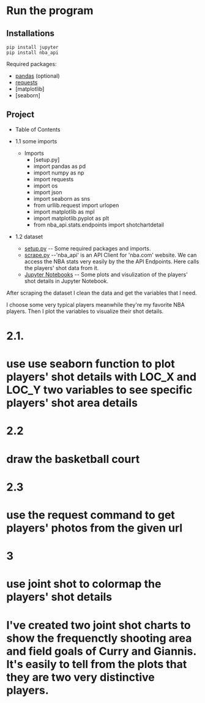 # Run the program

## Installations
```commandline
pip install jupyter
pip install nba_api
```
Required packages:
- [pandas](https://pandas.pydata.org/) (optional)
- [requests](https://requests.readthedocs.io/en/master/)
- [matplotlib] 
- [seaborn] 

## Project

- Table of Contents
- 1.1 some imports
    - Imports
        - [setup.py]
        - import pandas as pd
        - import numpy as np
        - import requests
        - import os
        - import json
        - import seaborn as sns
        - from urllib.request import urlopen
        - import matplotlib as mpl
        - import matplotlib.pyplot as plt
        - from nba_api.stats.endpoints import shotchartdetail
        

- 1.2 dataset
    - [setup.py](https://github.com/JTL66/project/) -- Some required packages and imports.
    - [scrape.py](https://github.com/JTL66/project/) --'nba_api' is an API Client for 'nba.com' website. We can access the NBA stats very easily by the the API Endpoints. Here calls the players' shot data from it.
    - [Jupyter Notebooks](https://github.com/JTL66/project/) -- Some plots and visulization of the
players' shot details in Jupyter Notebook.

After scraping the dataset I clean the data and get the variables that I need.
 
I choose some very typical players meanwhile they're my favorite NBA players. Then I plot the variables to visualize their shot details.

# 2.1.
# use use seaborn function to plot players' shot details with LOC_X and LOC_Y two variables to see specific players' shot area details

# 2.2
# draw the basketball court

# 2.3
# use the request command to get players' photos from the given url

# 3
# use joint shot to colormap the players' shot details
# I've created two joint shot charts to show the frequenctly shooting area and field goals of Curry and Giannis. It's easily to tell from the plots that they are two very distinctive players.


